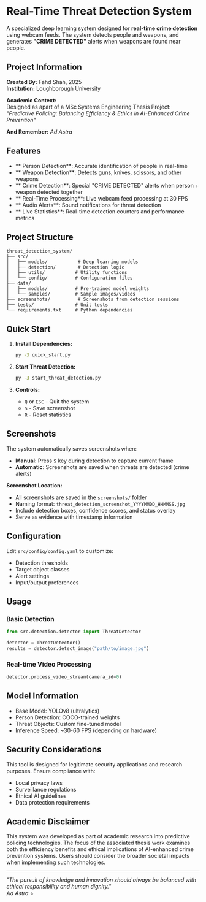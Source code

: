 # Real-Time Threat Detection System

A specialized deep learning system designed for **real-time crime detection** using webcam feeds. The system detects people and weapons, and generates **"CRIME DETECTED"** alerts when weapons are found near people.

## Project Information

**Created By:** Fahd Shah, 2025  
**Institution:** Loughborough University  

**Academic Context:**  
Designed as apart of a MSc Systems Engineering Thesis Project:  
*"Predictive Policing: Balancing Efficiency & Ethics in AI-Enhanced Crime Prevention"*

**And Remember:** *Ad Astra*

## Features

- ** Person Detection**: Accurate identification of people in real-time
- ** Weapon Detection**: Detects guns, knives, scissors, and other weapons
- ** Crime Detection**: Special "CRIME DETECTED" alerts when person + weapon detected together
- ** Real-Time Processing**: Live webcam feed processing at 30 FPS
- ** Audio Alerts**: Sound notifications for threat detection
- ** Live Statistics**: Real-time detection counters and performance metrics

## Project Structure

```
threat_detection_system/
├── src/
│   ├── models/           # Deep learning models
│   ├── detection/        # Detection logic
│   ├── utils/           # Utility functions
│   └── config/          # Configuration files
├── data/
│   ├── models/          # Pre-trained model weights
│   └── samples/         # Sample images/videos
├── screenshots/          # Screenshots from detection sessions
├── tests/               # Unit tests
└── requirements.txt     # Python dependencies
```

## Quick Start

1. **Install Dependencies:**
   ```bash
   py -3 quick_start.py
   ```

2. **Start Threat Detection:**
   ```bash
   py -3 start_threat_detection.py
   ```
   
3. **Controls:**
   - `Q` or `ESC` - Quit the system
   - `S` - Save screenshot
   - `R` - Reset statistics

## Screenshots

The system automatically saves screenshots when:
- **Manual**: Press `S` key during detection to capture current frame
- **Automatic**: Screenshots are saved when threats are detected (crime alerts)

**Screenshot Location:**
- All screenshots are saved in the `screenshots/` folder
- Naming format: `threat_detection_screenshot_YYYYMMDD_HHMMSS.jpg`
- Include detection boxes, confidence scores, and status overlay
- Serve as evidence with timestamp information
## Configuration

Edit `src/config/config.yaml` to customize:
- Detection thresholds
- Target object classes
- Alert settings
- Input/output preferences

## Usage

### Basic Detection
```python
from src.detection.detector import ThreatDetector

detector = ThreatDetector()
results = detector.detect_image("path/to/image.jpg")
```

### Real-time Video Processing
```python
detector.process_video_stream(camera_id=0)
```

## Model Information

- Base Model: YOLOv8 (ultralytics)
- Person Detection: COCO-trained weights
- Threat Objects: Custom fine-tuned model
- Inference Speed: ~30-60 FPS (depending on hardware)

## Security Considerations

This tool is designed for legitimate security applications and research purposes. Ensure compliance with:
- Local privacy laws
- Surveillance regulations
- Ethical AI guidelines
- Data protection requirements

## Academic Disclaimer

This system was developed as part of academic research into predictive policing technologies. The focus of the associated thesis work examines both the efficiency benefits and ethical implications of AI-enhanced crime prevention systems. Users should consider the broader societal impacts when implementing such technologies.

---

*"The pursuit of knowledge and innovation should always be balanced with ethical responsibility and human dignity."*  
*Ad Astra* ⭐
